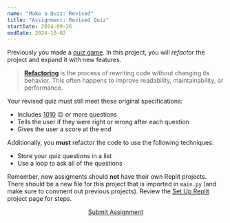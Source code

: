 ```yaml
---
name: "Make a Quiz: Revised"
title: "Assignment: Revised Quiz"
startDate: 2024-09-26
endDate: 2024-10-02
---
```


Previously you made a [quiz game](/2024/fall/computer-science/assignments/quiz). In this project, you will _refactor_ the project and expand it with new features.

> **[Refactoring](https://en.wikipedia.org/wiki/Code_refactoring)** is the process of rewriting code without changing its behavior. This often happens to improve readability, maintainability, or performance.

Your revised quiz must still meet these original specifications:

- Includes <abbr title="10 in binary">1010</abbr> 😉 or more questions
- Tells the user if they were right or wrong after each question
- Gives the user a score at the end

Additionally, you **must** refactor the code to use the following techniques:

- Store your quiz questions in a list
- Use a loop to ask all of the questions

<p class="notice">
  Remember, new assigments should <strong>not</strong> have their own Replit projects. There should be a new file for this project that is imported in <code>main.py</code> (and make sure to comment out previous projects). Review the <a href="/2024/fall/computer-science/assignments/setup-replit">Set Up Replit</a> project page for steps.
</p>

<p style="text-align:center"><a href="https://docs.google.com/forms/d/e/1FAIpQLScyPXT9IXoWsLSyQdDz-_gBI8JK7mt2OPJiEcO5lUJSPrWciA/viewform?usp=sf_link" target="_blank" class="button">Submit Assignment</a></p>